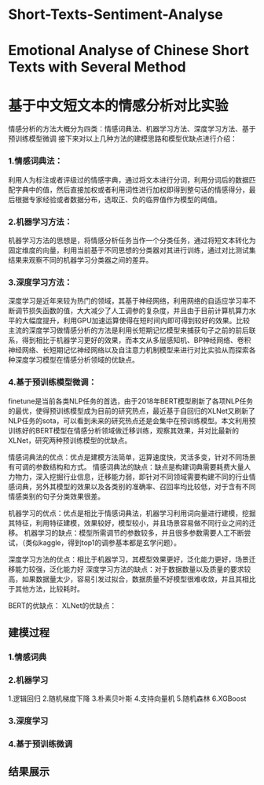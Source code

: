 # Short-Texts-Sentiment-Analyse
# Emotional Analyse of Chinese Short Texts with Several Method

# 基于中文短文本的情感分析对比实验
情感分析的方法大概分为四类：情感词典法、机器学习方法、深度学习方法、基于预训练模型微调
接下来对以上几种方法的建模思路和模型优缺点进行介绍：

### 1.情感词典法：
利用人为标注或者评级过的情感字典，通过将文本进行分词，利用分词后的数据匹配字典中的值，然后直接加权或者利用词性进行加权即得到整句话的情感得分，最后根据专家经验或者数据分布，选取正、负的临界值作为模型的阈值。

### 2.机器学习方法：
机器学习方法的思想是，将情感分析任务当作一个分类任务，通过将短文本转化为固定维度的向量，利用当前基于不同思想的分类器对其进行训练，通过对比测试集结果来观察不同的机器学习分类器之间的差异。

### 3.深度学习方法：
深度学习是近年来较为热门的领域，其基于神经网络，利用网络的自适应学习率不断调节损失函数的值，大大减少了人工调参的复杂度，并且由于目前计算机算力水平的大幅度提升，利用GPU加速运算使得在短时间内即可得到较好的效果。比较主流的深度学习做情感分析的方法是利用长短期记忆模型来捕获句子之前的前后联系，得到相比于机器学习更好的效果，而本文从多层感知机、BP神经网络、卷积神经网络、长短期记忆神经网络以及自注意力机制模型来进行对比实验从而探索各种深度学习模型在情感分析领域的优缺点。

### 4.基于预训练模型微调：
finetune是当前各类NLP任务的首选，由于2018年BERT模型刷新了各项NLP任务的最优，使得预训练模型成为目前的研究热点，最近基于自回归的XLNet又刷新了NLP任务的sota，可以看到未来的研究热点还是会集中在预训练模型。本文利用预训练好的BERT模型在情感分析领域做迁移训练，观察其效果，并对比最新的XLNet，研究两种预训练模型的优缺点。

情感词典法的优点：优点是建模方法简单，运算速度快，灵活多变，针对不同场景有可调的参数结构和方式。
情感词典法的缺点：缺点是构建词典需要耗费大量人力物力，深入挖掘行业信息，迁移能力弱，即针对不同领域需要构建不同的行业情感词典，另外其模型的效果以及各类别的准确率、召回率均比较低，对于含有不同情感类别的句子分类效果很差。

机器学习的优点：优点是相比于情感词典法，机器学习利用词向量进行建模，挖掘其特征，利用特征建模，效果较好，模型较小，并且场景容易做不同行业之间的迁移。
机器学习的缺点：模型所需调节的参数较多，并且很多参数需要人工不断尝试，（类似kaggle，得到top1的调参基本都是玄学问题）。

深度学习方法的优点：相比于机器学习，其模型效果更好，泛化能力更好，场景迁移能力较强，泛化能力好
深度学习方法的缺点：对于数据数量以及质量的要求较高，如果数据量太少，容易引发过拟合，数据质量不好模型很难收敛，并且其相比于其他方法，比较耗时。

BERT的优缺点：
XLNet的优缺点：

## 建模过程

### 1.情感词典

### 2.机器学习
1.逻辑回归
2.随机梯度下降
3.朴素贝叶斯
4.支持向量机
5.随机森林
6.XGBoost

### 3.深度学习

### 4.基于预训练微调

## 结果展示
